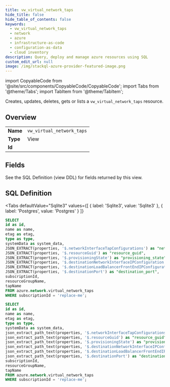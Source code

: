 ```yaml
--- 
title: vw_virtual_network_taps
hide_title: false
hide_table_of_contents: false
keywords:
  - vw_virtual_network_taps
  - network
  - azure
  - infrastructure-as-code
  - configuration-as-data
  - cloud inventory
description: Query, deploy and manage azure resources using SQL
custom_edit_url: null
image: /img/stackql-azure-provider-featured-image.png
---
```


import CopyableCode from '@site/src/components/CopyableCode/CopyableCode';
import Tabs from '@theme/Tabs';
import TabItem from '@theme/TabItem';

Creates, updates, deletes, gets or lists a <code>vw_virtual_network_taps</code> resource.

## Overview
<table><tbody>
<tr><td><b>Name</b></td><td><code>vw_virtual_network_taps</code></td></tr>
<tr><td><b>Type</b></td><td>View</td></tr>
<tr><td><b>Id</b></td><td><CopyableCode code="azure.network.vw_virtual_network_taps" /></td></tr>
</tbody></table>

## Fields

See the SQL Definition (view DDL) for fields returned by this view.

## SQL Definition

<Tabs
defaultValue="Sqlite3"
values={[
{ label: 'Sqlite3', value: 'Sqlite3' },
{ label: 'Postgres', value: 'Postgres' }
]}
>
<TabItem value="Sqlite3">

```sql
SELECT
id as id,
name as name,
etag as etag,
type as type,
systemData as system_data,
JSON_EXTRACT(properties, '$.networkInterfaceTapConfigurations') as "network_interface_tap_configurations",
JSON_EXTRACT(properties, '$.resourceGuid') as "resource_guid",
JSON_EXTRACT(properties, '$.provisioningState') as "provisioning_state",
JSON_EXTRACT(properties, '$.destinationNetworkInterfaceIPConfiguration') as "destination_network_interface_ip_configuration",
JSON_EXTRACT(properties, '$.destinationLoadBalancerFrontEndIPConfiguration') as "destination_load_balancer_front_end_ip_configuration",
JSON_EXTRACT(properties, '$.destinationPort') as "destination_port",
subscriptionId,
resourceGroupName,
tapName
FROM azure.network.virtual_network_taps
WHERE subscriptionId = 'replace-me';
```

</TabItem>
<TabItem value="Postgres">

```sql
SELECT
id as id,
name as name,
etag as etag,
type as type,
systemData as system_data,
json_extract_path_text(properties, '$.networkInterfaceTapConfigurations') as "network_interface_tap_configurations",
json_extract_path_text(properties, '$.resourceGuid') as "resource_guid",
json_extract_path_text(properties, '$.provisioningState') as "provisioning_state",
json_extract_path_text(properties, '$.destinationNetworkInterfaceIPConfiguration') as "destination_network_interface_ip_configuration",
json_extract_path_text(properties, '$.destinationLoadBalancerFrontEndIPConfiguration') as "destination_load_balancer_front_end_ip_configuration",
json_extract_path_text(properties, '$.destinationPort') as "destination_port",
subscriptionId,
resourceGroupName,
tapName
FROM azure.network.virtual_network_taps
WHERE subscriptionId = 'replace-me';
```

</TabItem>
</Tabs>
